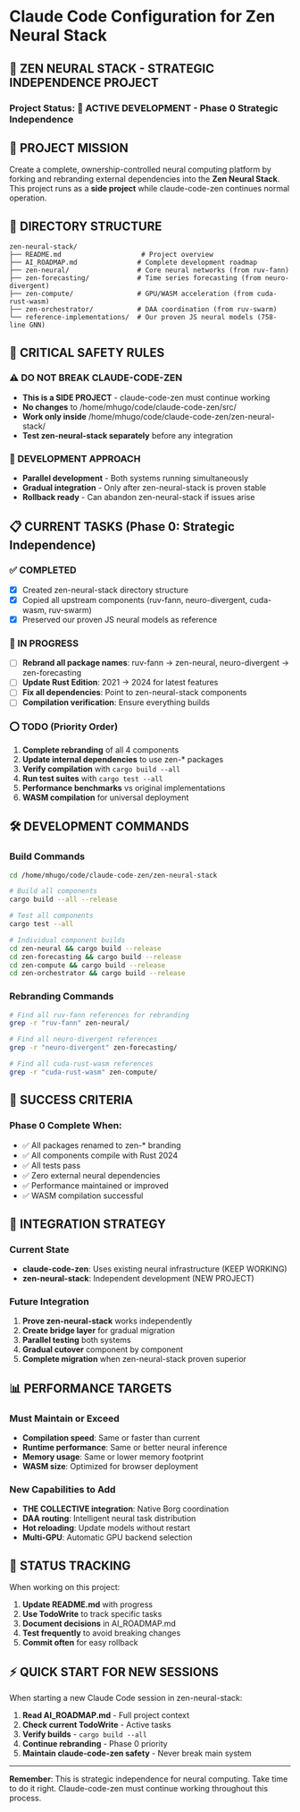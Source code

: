 # Claude Code Configuration for Zen Neural Stack

## 🧠 **ZEN NEURAL STACK - STRATEGIC INDEPENDENCE PROJECT**

### **Project Status**: 🚀 **ACTIVE DEVELOPMENT - Phase 0 Strategic Independence**

## 🎯 **PROJECT MISSION**

Create a complete, ownership-controlled neural computing platform by forking and rebranding external dependencies into the **Zen Neural Stack**. This project runs as a **side project** while claude-code-zen continues normal operation.

## 📁 **DIRECTORY STRUCTURE**

```
zen-neural-stack/
├── README.md                    # Project overview
├── AI_ROADMAP.md               # Complete development roadmap
├── zen-neural/                 # Core neural networks (from ruv-fann)
├── zen-forecasting/            # Time series forecasting (from neuro-divergent)
├── zen-compute/                # GPU/WASM acceleration (from cuda-rust-wasm)
├── zen-orchestrator/           # DAA coordination (from ruv-swarm)
└── reference-implementations/  # Our proven JS neural models (758-line GNN)
```

## 🚨 **CRITICAL SAFETY RULES**

### **⚠️ DO NOT BREAK CLAUDE-CODE-ZEN**
- **This is a SIDE PROJECT** - claude-code-zen must continue working
- **No changes** to /home/mhugo/code/claude-code-zen/src/ 
- **Work only inside** /home/mhugo/code/claude-code-zen/zen-neural-stack/
- **Test zen-neural-stack separately** before any integration

### **🔄 DEVELOPMENT APPROACH**
- **Parallel development** - Both systems running simultaneously
- **Gradual integration** - Only after zen-neural-stack is proven stable
- **Rollback ready** - Can abandon zen-neural-stack if issues arise

## 📋 **CURRENT TASKS (Phase 0: Strategic Independence)**

### **✅ COMPLETED**
- [x] Created zen-neural-stack directory structure
- [x] Copied all upstream components (ruv-fann, neuro-divergent, cuda-wasm, ruv-swarm)
- [x] Preserved our proven JS neural models as reference

### **🔄 IN PROGRESS**
- [ ] **Rebrand all package names**: ruv-fann → zen-neural, neuro-divergent → zen-forecasting
- [ ] **Update Rust Edition**: 2021 → 2024 for latest features
- [ ] **Fix all dependencies**: Point to zen-neural-stack components
- [ ] **Compilation verification**: Ensure everything builds

### **⭕ TODO (Priority Order)**
1. **Complete rebranding** of all 4 components
2. **Update internal dependencies** to use zen-* packages
3. **Verify compilation** with `cargo build --all`
4. **Run test suites** with `cargo test --all`
5. **Performance benchmarks** vs original implementations
6. **WASM compilation** for universal deployment

## 🛠️ **DEVELOPMENT COMMANDS**

### **Build Commands**
```bash
cd /home/mhugo/code/claude-code-zen/zen-neural-stack

# Build all components
cargo build --all --release

# Test all components  
cargo test --all

# Individual component builds
cd zen-neural && cargo build --release
cd zen-forecasting && cargo build --release
cd zen-compute && cargo build --release  
cd zen-orchestrator && cargo build --release
```

### **Rebranding Commands**
```bash
# Find all ruv-fann references for rebranding
grep -r "ruv-fann" zen-neural/

# Find all neuro-divergent references  
grep -r "neuro-divergent" zen-forecasting/

# Find all cuda-rust-wasm references
grep -r "cuda-rust-wasm" zen-compute/
```

## 🎯 **SUCCESS CRITERIA**

### **Phase 0 Complete When:**
- ✅ All packages renamed to zen-* branding
- ✅ All components compile with Rust 2024
- ✅ All tests pass
- ✅ Zero external neural dependencies
- ✅ Performance maintained or improved
- ✅ WASM compilation successful

## 🔗 **INTEGRATION STRATEGY**

### **Current State**
- **claude-code-zen**: Uses existing neural infrastructure (KEEP WORKING)
- **zen-neural-stack**: Independent development (NEW PROJECT)

### **Future Integration**  
1. **Prove zen-neural-stack** works independently
2. **Create bridge layer** for gradual migration
3. **Parallel testing** both systems
4. **Gradual cutover** component by component
5. **Complete migration** when zen-neural-stack proven superior

## 📊 **PERFORMANCE TARGETS**

### **Must Maintain or Exceed**
- **Compilation speed**: Same or faster than current
- **Runtime performance**: Same or better neural inference
- **Memory usage**: Same or lower memory footprint  
- **WASM size**: Optimized for browser deployment

### **New Capabilities to Add**
- **THE COLLECTIVE integration**: Native Borg coordination
- **DAA routing**: Intelligent neural task distribution  
- **Hot reloading**: Update models without restart
- **Multi-GPU**: Automatic GPU backend selection

## 🔄 **STATUS TRACKING**

When working on this project:
1. **Update README.md** with progress
2. **Use TodoWrite** to track specific tasks
3. **Document decisions** in AI_ROADMAP.md
4. **Test frequently** to avoid breaking changes
5. **Commit often** for easy rollback

## ⚡ **QUICK START FOR NEW SESSIONS**

When starting a new Claude Code session in zen-neural-stack:

1. **Read AI_ROADMAP.md** - Full project context
2. **Check current TodoWrite** - Active tasks  
3. **Verify builds** - `cargo build --all`
4. **Continue rebranding** - Phase 0 priority
5. **Maintain claude-code-zen safety** - Never break main system

---

**Remember**: This is strategic independence for neural computing. Take time to do it right. Claude-code-zen must continue working throughout this process.